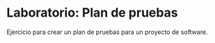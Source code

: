 # Laboratorio: Plan de pruebas

Ejercicio para crear un plan de pruebas para un proyecto de software.
